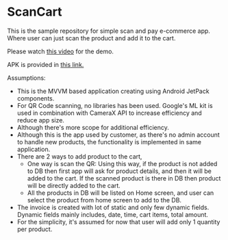 # ScanCart

This is the sample repository for simple scan and pay e-commerce app. Where user can just scan the product and add it to the cart.

Please watch [this video](https://youtu.be/e7rDq12xq_g) for the demo.

APK is provided in [this link.](https://github.com/kgmalvi/ScanCart/blob/master/APK/ScanCart_Version_01.00.00-00.apk)

Assumptions:
- This is the MVVM based application creating using Android JetPack components.
- For QR Code scanning, no libraries has been used. Google's ML kit is used in combination with CameraX API to increase efficiency and reduce app size.
- Although there's more scope for additional efficiency. 
- Although this is the app used by customer, as there's no admin account to handle new products, the functionality is implemented in same application.
- There are 2 ways to add product to the cart,
  - One way is scan the QR: Using this way, if the product is not added to DB then first app will ask for product details, and then it will be added to the cart. If the scanned product is there in DB then product will be directly added to the cart.
  - All the products in DB will be listed on Home screen, and user can select the product from home screen to add to the DB.
- The invoice is created with lot of static and only few dynamic fields. Dynamic fields mainly includes, date, time, cart items, total amount.
- For the simplicity, it's assumed for now that user will add only 1 quantity per product.

